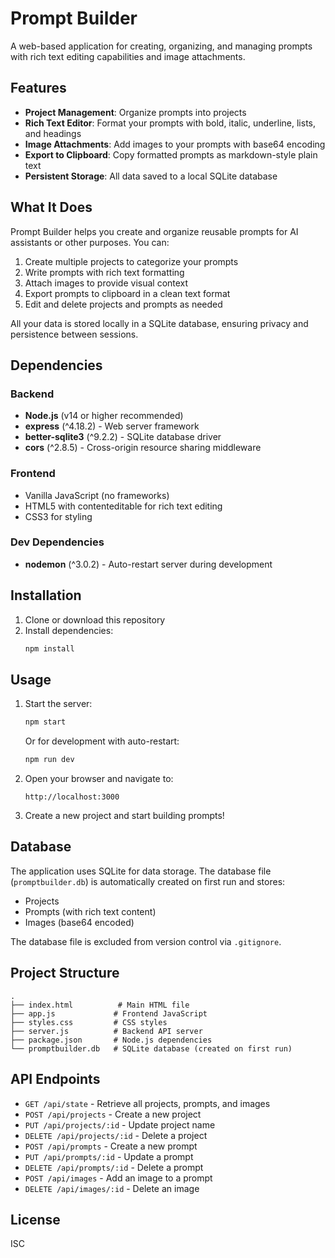 # Prompt Builder

A web-based application for creating, organizing, and managing prompts with rich text editing capabilities and image attachments.

## Features

- **Project Management**: Organize prompts into projects
- **Rich Text Editor**: Format your prompts with bold, italic, underline, lists, and headings
- **Image Attachments**: Add images to your prompts with base64 encoding
- **Export to Clipboard**: Copy formatted prompts as markdown-style plain text
- **Persistent Storage**: All data saved to a local SQLite database

## What It Does

Prompt Builder helps you create and organize reusable prompts for AI assistants or other purposes. You can:

1. Create multiple projects to categorize your prompts
2. Write prompts with rich text formatting
3. Attach images to provide visual context
4. Export prompts to clipboard in a clean text format
5. Edit and delete projects and prompts as needed

All your data is stored locally in a SQLite database, ensuring privacy and persistence between sessions.

## Dependencies

### Backend
- **Node.js** (v14 or higher recommended)
- **express** (^4.18.2) - Web server framework
- **better-sqlite3** (^9.2.2) - SQLite database driver
- **cors** (^2.8.5) - Cross-origin resource sharing middleware

### Frontend
- Vanilla JavaScript (no frameworks)
- HTML5 with contenteditable for rich text editing
- CSS3 for styling

### Dev Dependencies
- **nodemon** (^3.0.2) - Auto-restart server during development

## Installation

1. Clone or download this repository
2. Install dependencies:
   ```bash
   npm install
   ```

## Usage

1. Start the server:
   ```bash
   npm start
   ```

   Or for development with auto-restart:
   ```bash
   npm run dev
   ```

2. Open your browser and navigate to:
   ```
   http://localhost:3000
   ```

3. Create a new project and start building prompts!

## Database

The application uses SQLite for data storage. The database file (`promptbuilder.db`) is automatically created on first run and stores:

- Projects
- Prompts (with rich text content)
- Images (base64 encoded)

The database file is excluded from version control via `.gitignore`.

## Project Structure

```
.
├── index.html          # Main HTML file
├── app.js             # Frontend JavaScript
├── styles.css         # CSS styles
├── server.js          # Backend API server
├── package.json       # Node.js dependencies
└── promptbuilder.db   # SQLite database (created on first run)
```

## API Endpoints

- `GET /api/state` - Retrieve all projects, prompts, and images
- `POST /api/projects` - Create a new project
- `PUT /api/projects/:id` - Update project name
- `DELETE /api/projects/:id` - Delete a project
- `POST /api/prompts` - Create a new prompt
- `PUT /api/prompts/:id` - Update a prompt
- `DELETE /api/prompts/:id` - Delete a prompt
- `POST /api/images` - Add an image to a prompt
- `DELETE /api/images/:id` - Delete an image

## License

ISC
